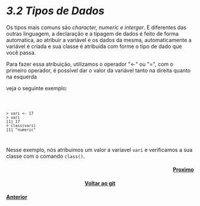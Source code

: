 <h1><b><i>3.2 Tipos de Dados</i></b></h1>
<p>Os tipos mais comuns são <i>character, numeric e interger</i>. E diferentes das outras linguagem, a declaração e a tipagem de dados é feito de forma automatica, ao atribuir a variável e os dados da mesma, automaticamente a variável é criada e sua classe é atribuida com forme o tipo de dado que você passa.</p>
<p>Para fazer essa atribuição, utilizamos o operador "<-" ou "=", com o primeiro operador, é possível dar o valor da variável tanto na direita quanto na esquerda</p>
<p>veja o seguinte exemplo:</p>
<code>

    > vari <- 17
    > vari
    [1] 17
    > class(vari)
    [1] "numeric"

</code>
<p>Nesse exemplo, nós atribuimos um valor a varíavel <code>vari</code>
e verificamos a sua classe com o comando <code>class()</code>.</p>

<h4 align="Right"><a href="">Proximo</a></h4>
<h4 align="Center"><a href="https://github.com/SaLandini/r4noobs">Voltar ao git</a></h4>
<h4><a href="">Anterior</a></h4>